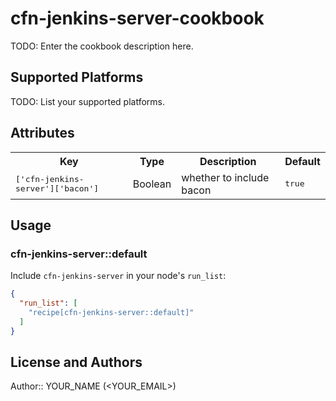# cfn-jenkins-server-cookbook

TODO: Enter the cookbook description here.

## Supported Platforms

TODO: List your supported platforms.

## Attributes

<table>
  <tr>
    <th>Key</th>
    <th>Type</th>
    <th>Description</th>
    <th>Default</th>
  </tr>
  <tr>
    <td><tt>['cfn-jenkins-server']['bacon']</tt></td>
    <td>Boolean</td>
    <td>whether to include bacon</td>
    <td><tt>true</tt></td>
  </tr>
</table>

## Usage

### cfn-jenkins-server::default

Include `cfn-jenkins-server` in your node's `run_list`:

```json
{
  "run_list": [
    "recipe[cfn-jenkins-server::default]"
  ]
}
```

## License and Authors

Author:: YOUR_NAME (<YOUR_EMAIL>)
